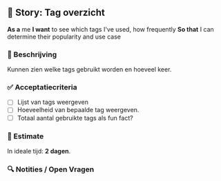 ## 🧩 Story: Tag overzicht

**As a** me
**I want** to see which tags I've used, how frequently
**So that** I can determine their popularity and use case

### 📝 Beschrijving

Kunnen zien welke tags gebruikt worden en hoeveel keer.

### ✅ Acceptatiecriteria

* [ ] Lijst van tags weergeven
* [ ] Hoeveelheid van bepaalde tag weergeven.
* [ ] Totaal aantal gebruikte tags als fun fact?

### 🧮 Estimate
In ideale tijd: **2 dagen**.

### 🔍 Notities / Open Vragen
